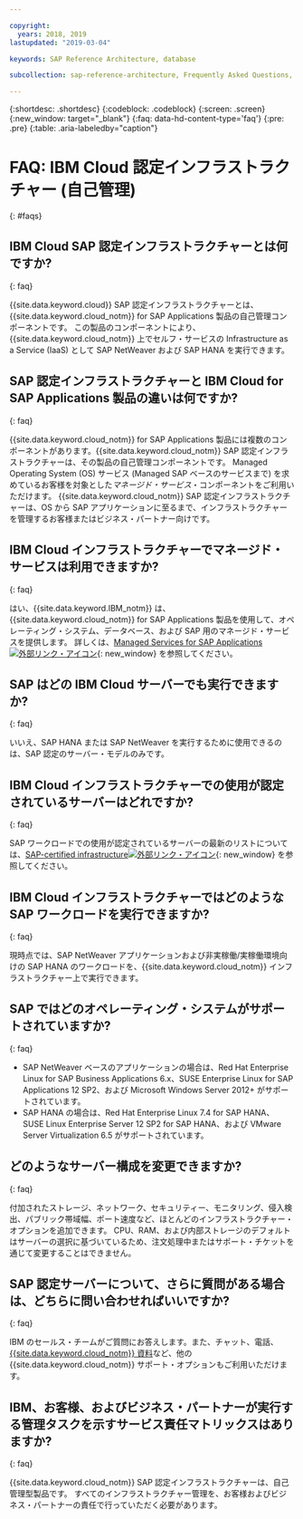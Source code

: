 ```yaml
---

copyright:
  years: 2018, 2019
lastupdated: "2019-03-04"

keywords: SAP Reference Architecture, database

subcollection: sap-reference-architecture, Frequently Asked Questions, FAQs

---
```


{:shortdesc: .shortdesc}
{:codeblock: .codeblock}
{:screen: .screen}
{:new_window: target="_blank"}
{:faq: data-hd-content-type='faq'}
{:pre: .pre}
{:table: .aria-labeledby="caption"}

# FAQ: IBM Cloud 認定インフラストラクチャー (自己管理)
{: #faqs}

## IBM Cloud SAP 認定インフラストラクチャーとは何ですか?
{: faq}

{{site.data.keyword.cloud}} SAP 認定インフラストラクチャーとは、{{site.data.keyword.cloud_notm}} for SAP Applications 製品の自己管理コンポーネントです。 この製品のコンポーネントにより、{{site.data.keyword.cloud_notm}} 上でセルフ・サービスの Infrastructure as a Service (IaaS) として SAP NetWeaver および SAP HANA を実行できます。

## SAP 認定インフラストラクチャーと IBM Cloud for SAP Applications 製品の違いは何ですか?
{: faq}

{{site.data.keyword.cloud_notm}} for SAP Applications 製品には複数のコンポーネントがあります。{{site.data.keyword.cloud_notm}} SAP 認定インフラストラクチャーは、その製品の自己管理コンポーネントです。  Managed Operating System (OS) サービス (Managed SAP ベースのサービスまで) を求めているお客様を対象とした*マネージド・サービス*・コンポーネントをご利用いただけます。 {{site.data.keyword.cloud_notm}} SAP 認定インフラストラクチャーは、OS から SAP アプリケーションに至るまで、インフラストラクチャーを管理するお客様またはビジネス・パートナー向けです。

## IBM Cloud インフラストラクチャーでマネージド・サービスは利用できますか?
{: faq}

はい、{{site.data.keyword.IBM_notm}} は、{{site.data.keyword.cloud_notm}} for SAP Applications 製品を使用して、オペレーティング・システム、データベース、および SAP 用のマネージド・サービスを提供します。 詳しくは、[Managed Services for SAP Applications ![外部リンク・アイコン](../../icons/launch-glyph.svg "外部リンク・アイコン")](https://www.ibm.com/cloud/sap/managed){: new_window} を参照してください。

## SAP はどの IBM Cloud サーバーでも実行できますか?
{: faq}

いいえ、SAP HANA または SAP NetWeaver を実行するために使用できるのは、SAP 認定のサーバー・モデルのみです。

## IBM Cloud インフラストラクチャーでの使用が認定されているサーバーはどれですか?
{: faq}  

SAP ワークロードでの使用が認定されているサーバーの最新のリストについては、[SAP-certified infrastructure![外部リンク・アイコン](../../icons/launch-glyph.svg "外部リンク・アイコン")](https://www.ibm.com/cloud/bare-metal-servers/sap){: new_window} を参照してください。

## IBM Cloud インフラストラクチャーではどのような SAP ワークロードを実行できますか?
{: faq}

現時点では、SAP NetWeaver アプリケーションおよび非実稼働/実稼働環境向けの SAP HANA のワークロードを、{{site.data.keyword.cloud_notm}} インフラストラクチャー上で実行できます。

## SAP ではどのオペレーティング・システムがサポートされていますか?
{: faq}

  * SAP NetWeaver ベースのアプリケーションの場合は、Red Hat Enterprise Linux for SAP Business Applications 6.x、SUSE Enterprise Linux for SAP Applications 12 SP2、および Microsoft Windows Server 2012+ がサポートされています。
  * SAP HANA の場合は、Red Hat Enterprise Linux 7.4 for SAP HANA、SUSE Linux Enterprise Server 12 SP2 for SAP HANA、および VMware Server Virtualization 6.5 がサポートされています。

## どのようなサーバー構成を変更できますか?
{: faq}

付加されたストレージ、ネットワーク、セキュリティー、モニタリング、侵入検出、パブリック帯域幅、ポート速度など、ほとんどのインフラストラクチャー・オプションを追加できます。 CPU、RAM、および内部ストレージのデフォルトはサーバーの選択に基づいているため、注文処理中またはサポート・チケットを通じて変更することはできません。

## SAP 認定サーバーについて、さらに質問がある場合は、どちらに問い合わせればいいですか?
{: faq}

IBM のセールス・チームがご質問にお答えします。また、チャット、電話、[{{site.data.keyword.cloud_notm}} 資料](/docs/get-support?topic=get-support-getting-customer-support#getting-customer-support)など、他の {{site.data.keyword.cloud_notm}} サポート・オプションもご利用いただけます。

## IBM、お客様、およびビジネス・パートナーが実行する管理タスクを示すサービス責任マトリックスはありますか?
{: faq}

{{site.data.keyword.cloud_notm}} SAP 認定インフラストラクチャーは、自己管理型製品です。 すべてのインフラストラクチャー管理を、お客様およびビジネス・パートナーの責任で行っていただく必要があります。

